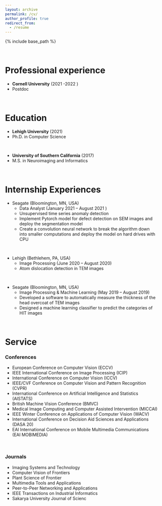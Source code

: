 ```yaml
---
layout: archive
permalink: /cv/
author_profile: true
redirect_from:
  - /resume
---
```


{% include base_path %}

<p>&ensp;</p>

Professional experience
======
* <b> Cornell University</b> (2021 -2022 )
* Postdoc 

<p>&ensp;</p>


Education
======
* <b>Lehigh University</b> (2021)
* Ph.D. in Computer Science


<p>&ensp;</p>

* <b>University of Southern California</b> (2017)
* M.S.  in Neuroimaging and Informatics

<p>&ensp;</p>


Internship Experiences
======

* Seagate (Bloomington, MN, USA)
  * Data Analyst (January 2021 – August 2021 )
  * Unsupervised time series anomaly detection
  * Implement Pytorch model for defect detection on SEM images and deploy the segmentation model
  * Create a convolution neural network to break the algorithm down into smaller computations and deploy the model on hard drives with CPU​



<p>&ensp;</p>

* Lehigh (Bethlehem, PA, USA)
  * Image Processing  (June 2020 – August 2020)
  * Atom dislocation detection in TEM images

<p>&ensp;</p>

* Seagate (Bloomington, MN, USA)
  * Image Processing & Machine Learning  (May 2019 – August 2019)
  * Developed a software to automatically measure the thickness of the head overcoat of TEM images
  * Designed a machine learning classifier to predict the categories of HIT images
  
<p>&ensp;</p>

Service
======
### Conferences
* European Conference on Computer Vision (ECCV)
* IEEE International Conference on Image Processing (ICIP)
* International Conference on Computer Vision (ICCV)
* IEEE/CVF Conference on Computer Vision and Pattern Recognition (CVPR)
* International Conference on Artificial Intelligence and Statistics (AISTATS)
* British Machine Vision Conference (BMVC)
* Medical Image Computing and Computer Assisted Intervention (MICCAI)
* IEEE Winter Conference on Applications of Computer Vision (WACV)
* International Conference on Decision Aid Sciences and Applications (DASA 20) 
* EAI International Conference on Mobile Multimedia Communications (EAI MOBIMEDIA)

<p>&ensp;</p>

### Journals
* Imaging Systems and Technology
* Computer Vision of Frontiers
* Plant Science of Frontier 
* Multimedia Tools and Applications 
* Peer-to-Peer Networking and Applications  
* IEEE Transactions on Industrial Informatics 
* Sakarya University Journal of Scienc

